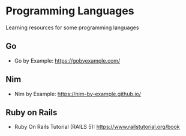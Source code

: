 # Programming Languages
Learning resources for some programming languages
## Go
  * Go by Example: https://gobyexample.com/
## Nim
   * Nim by Example: https://nim-by-example.github.io/

## Ruby on Rails
   * Ruby On Rails Tutorial (RAILS 5): https://www.railstutorial.org/book
